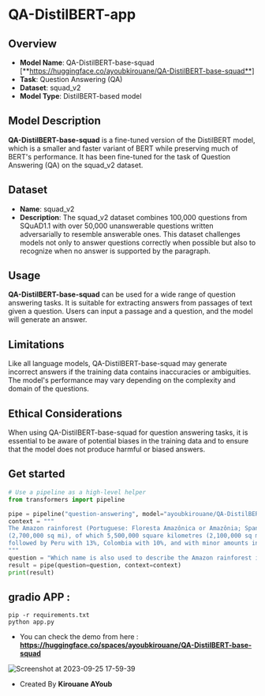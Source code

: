# QA-DistilBERT-app

## Overview
+ **Model Name**: QA-DistilBERT-base-squad [**https://huggingface.co/ayoubkirouane/QA-DistilBERT-base-squad**]
+ **Task**: Question Answering (QA)
+ **Dataset**: squad_v2
+ **Model Type**: DistilBERT-based model

## Model Description
**QA-DistilBERT-base-squad** is a fine-tuned version of the DistilBERT model, which is a smaller and faster variant of BERT while preserving much of BERT's performance. It has been fine-tuned for the task of Question Answering (QA) on the squad_v2 dataset.

## Dataset
+ **Name**: squad_v2
+ **Description**: The squad_v2 dataset combines 100,000 questions from SQuAD1.1 with over 50,000 unanswerable questions written adversarially to resemble answerable ones. This dataset challenges models not only to answer questions correctly when possible but also to recognize when no answer is supported by the paragraph.

## Usage
**QA-DistilBERT-base-squad** can be used for a wide range of question answering tasks. It is suitable for extracting answers from passages of text given a question. Users can input a passage and a question, and the model will generate an answer.

## Limitations

Like all language models, QA-DistilBERT-base-squad may generate incorrect answers if the training data contains inaccuracies or ambiguities.
The model's performance may vary depending on the complexity and domain of the questions.

## Ethical Considerations
When using QA-DistilBERT-base-squad for question answering tasks, it is essential to be aware of potential biases in the training data and to ensure that the model does not produce harmful or biased answers.

## Get started 

```python
# Use a pipeline as a high-level helper
from transformers import pipeline

pipe = pipeline("question-answering", model="ayoubkirouane/QA-DistilBERT-base-squad")
context = """
The Amazon rainforest (Portuguese: Floresta Amazônica or Amazônia; Spanish: Selva Amazónica,Amazonía or usually Amazonia; French: Forêt amazonienne; Dutch: Amazoneregenwoud),also known in English as Amazonia or the Amazon Jungle, is a moist broadleaf forest that covers most of the Amazon basin of South America.This basin encompasses 7,000,000 square kilometres 
(2,700,000 sq mi), of which 5,500,000 square kilometres (2,100,000 sq mi) are covered by the rainforest. This region includes territory belonging to nine nations.The majority of the forest is contained within Brazil, with 60% of the rainforest, 
followed by Peru with 13%, Colombia with 10%, and with minor amounts in Venezuela, Ecuador, Bolivia, Guyana, Suriname and French Guiana. States or departments in four nations contain "Amazonas" in their names. The Amazon represents over half of the planet's remaining rainforests, and comprises the largest and most biodiverse tract of tropical rainforest in the world,with an estimated 390 billion individual trees divided into 16,000 species.
"""
question = "Which name is also used to describe the Amazon rainforest in English?"
result = pipe(question=question, context=context)
print(result)
```

## gradio APP : 


```
pip -r requirements.txt
python app.py
```

+ You can check the demo from here : **https://huggingface.co/spaces/ayoubkirouane/QA-DistilBERT-base-squad**
  
![Screenshot at 2023-09-25 17-59-39](https://github.com/Kirouane-Ayoub/QA-DistilBERT-app/assets/99510125/273b071d-ade6-4dea-9eed-cb8bd51f0eec)

+ Created By **Kirouane AYoub** 
